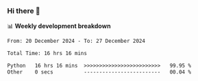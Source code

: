 ### Hi there 👋

<!--
**rajaahdjey/rajaahdjey** is a ✨ _special_ ✨ repository because its `README.md` (this file) appears on your GitHub profile.

Here are some ideas to get you started:

- 🔭 I’m currently working on ...
- 🌱 I’m currently learning ...
- 👯 I’m looking to collaborate on ...
- 🤔 I’m looking for help with ...
- 💬 Ask me about ...
- 📫 How to reach me: ...
- 😄 Pronouns: ...
- ⚡ Fun fact: ...
-->

📊 **Weekly development breakdown**
<!--START_SECTION:waka-->

```txt
From: 20 December 2024 - To: 27 December 2024

Total Time: 16 hrs 16 mins

Python   16 hrs 16 mins  >>>>>>>>>>>>>>>>>>>>>>>>>   99.95 %
Other    0 secs          -------------------------   00.04 %
```

<!--END_SECTION:waka-->
